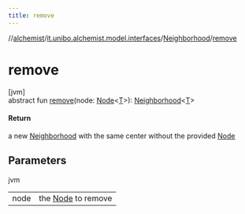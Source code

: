 ```yaml
---
title: remove
---
```

//[alchemist](../../../index.html)/[it.unibo.alchemist.model.interfaces](../index.html)/[Neighborhood](index.html)/[remove](remove.html)



# remove



[jvm]\
abstract fun [remove](remove.html)(node: [Node](../-node/index.html)<[T](../-node/index.html)>): [Neighborhood](index.html)<[T](../-node/index.html)>



#### Return



a new [Neighborhood](index.html) with the same center without the provided [Node](../-node/index.html)



## Parameters


jvm

| | |
|---|---|
| node | the [Node](../-node/index.html) to remove |




